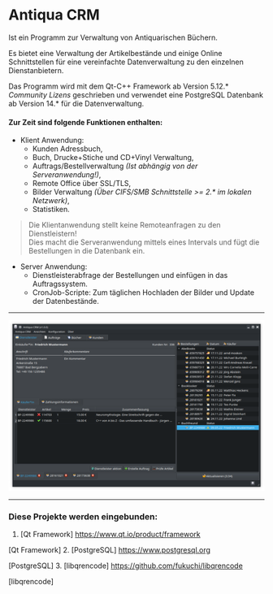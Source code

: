 # Antiqua CRM
Ist ein Programm zur Verwaltung von Antiquarischen Büchern.

Es bietet eine Verwaltung der Artikelbestände und einige Online Schnittstellen für eine vereinfachte Datenverwaltung zu den einzelnen Dienstanbietern.

Das Programm wird mit dem Qt-C++ Framework ab Version 5.12.\* *Community Lizens* geschrieben und verwendet eine PostgreSQL Datenbank ab Version 14.* für die Datenverwaltung.

#### Zur Zeit sind folgende Funktionen enthalten:
- Klient Anwendung:
  - Kunden Adressbuch,
  - Buch, Drucke+Stiche und CD+Vinyl Verwaltung,
  - Auftrags/Bestellverwaltung *(Ist abhängig von der Serveranwendung!)*,
  - Remote Office über SSL/TLS,
  - Bilder Verwaltung *(Über CIFS/SMB Schnittstelle >= 2.\* im lokalen Netzwerk)*,
  - Statistiken.

> Die Klientanwendung stellt keine Remoteanfragen zu den Dienstleistern!<br>Dies macht die Serveranwendung mittels eines Intervals und fügt die Bestellungen in die Datenbank ein.

- Server Anwendung:
  - Dienstleisterabfrage der Bestellungen und einfügen in das Auftragssystem.
  - CronJob-Scripte: Zum täglichen Hochladen der Bilder und Update der Datenbestände.

---

![Demo](preview.png)

---

### Diese Projekte werden eingebunden:
1. [Qt Framework] https://www.qt.io/product/framework

[Qt Framework]
2. [PostgreSQL] https://www.postgresql.org

[PostgreSQL]
3. [libqrencode] https://github.com/fukuchi/libqrencode

[libqrencode]
